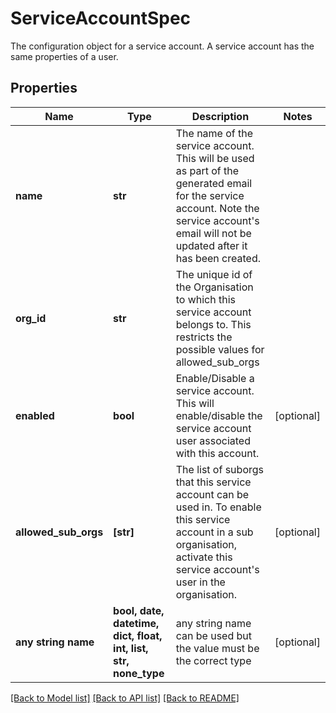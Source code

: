 # ServiceAccountSpec

The configuration object for a service account. A service account has the same properties of a user.

## Properties
Name | Type | Description | Notes
------------ | ------------- | ------------- | -------------
**name** | **str** | The name of the service account. This will be used as part of the generated email for the service account. Note the service account&#39;s email will not be updated after it has been created.  | 
**org_id** | **str** | The unique id of the Organisation to which this service account belongs to. This restricts the possible values for allowed_sub_orgs  | 
**enabled** | **bool** | Enable/Disable a service account. This will enable/disable the service account user associated with this account. | [optional] 
**allowed_sub_orgs** | **[str]** | The list of suborgs that this service account can be used in. To enable this service account in a sub organisation, activate this service account&#39;s user in the organisation. | [optional] 
**any string name** | **bool, date, datetime, dict, float, int, list, str, none_type** | any string name can be used but the value must be the correct type | [optional]

[[Back to Model list]](../README.md#documentation-for-models) [[Back to API list]](../README.md#documentation-for-api-endpoints) [[Back to README]](../README.md)


